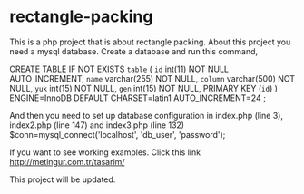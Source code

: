 rectangle-packing
=================

  This is a php project that is about rectangle packing. About this project you need a mysql database. Create a database and run this command,
  
  CREATE TABLE IF NOT EXISTS `table` (
  `id` int(11) NOT NULL AUTO_INCREMENT,
  `name` varchar(255) NOT NULL,
  `column` varchar(500) NOT NULL,
  `yuk` int(15) NOT NULL,
  `gen` int(15) NOT NULL,
  PRIMARY KEY (`id`)
) ENGINE=InnoDB  DEFAULT CHARSET=latin1 AUTO_INCREMENT=24 ;

  And then you need to set up database configuration in index.php (line 3), index2.php (line 147) and index3.php (line 132) $conn=mysql_connect('localhost', 'db_user', 'password');
  
  If you want to see working examples. Click this link http://metingur.com.tr/tasarim/
  
  This project will be updated.
  
